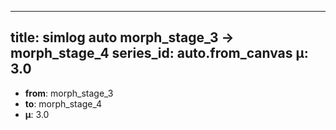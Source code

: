 <!--
@zettel_type: unknown
@description: 分類不能。手動で確認が必要。
-->

---
title: simlog auto morph_stage_3 → morph_stage_4
series_id: auto.from_canvas
μ: 3.0
---

- **from**: morph_stage_3
- **to**: morph_stage_4
- **μ**: 3.0
